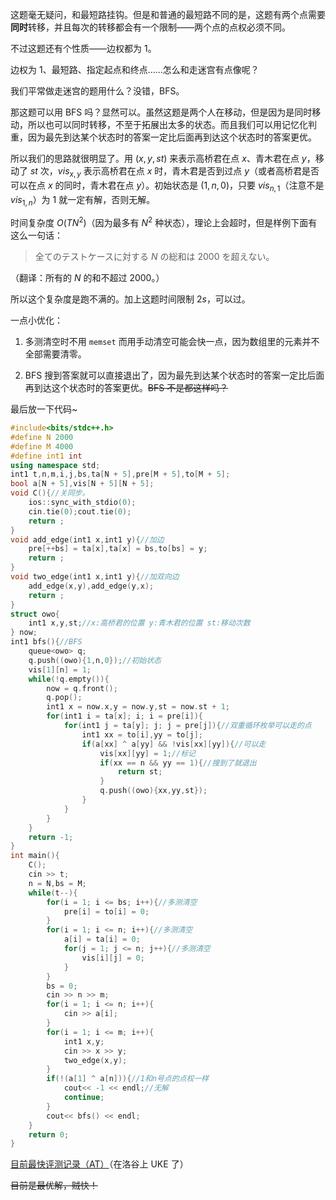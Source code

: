 这题毫无疑问，和最短路挂钩。但是和普通的最短路不同的是，这题有两个点需要**同时**转移，并且每次的转移都会有一个限制——两个点的点权必须不同。

不过这题还有个性质——边权都为 $1$。

边权为 $1$、最短路、指定起点和终点……怎么和走迷宫有点像呢？

我们平常做走迷宫的题用什么？没错，BFS。

那这题可以用 BFS 吗？显然可以。虽然这题是两个人在移动，但是因为是同时移动，所以也可以同时转移，不至于拓展出太多的状态。而且我们可以用记忆化判重，因为最先到达某个状态时的答案一定比后面再到达这个状态时的答案更优。

所以我们的思路就很明显了。用 $(x,y,st)$ 来表示高桥君在点 $x$、青木君在点 $y$，移动了 $st$ 次，$vis_{x,y}$ 表示高桥君在点 $x$ 时，青木君是否到过点 $y$（或者高桥君是否可以在点 $x$ 的同时，青木君在点 $y$）。初始状态是 $(1,n,0)$，只要 $vis_{n,1}$（注意不是 $vis_{1,n}$）为 $1$ 就一定有解，否则无解。

时间复杂度 $O(TN^2)$（因为最多有 $N^2$ 种状态），理论上会超时，但是样例下面有这么一句话：

> 全てのテストケースに対する $N$ の総和は $2000$ を超えない。

（翻译：所有的 $N$ 的和不超过 $2000$。）

所以这个复杂度是跑不满的。加上这题时间限制 $2s$，可以过。

一点小优化：

1. 多测清空时不用 `memset` 而用手动清空可能会快一点，因为数组里的元素并不全部需要清零。

2. BFS 搜到答案就可以直接退出了，因为最先到达某个状态时的答案一定比后面再到达这个状态时的答案更优。~~BFS 不是都这样吗？~~

最后放一下代码~

```cpp
#include<bits/stdc++.h>
#define N 2000
#define M 4000 
#define int1 int
using namespace std;
int1 t,n,m,i,j,bs,ta[N + 5],pre[M + 5],to[M + 5];
bool a[N + 5],vis[N + 5][N + 5];
void C(){//关同步。 
	ios::sync_with_stdio(0);
	cin.tie(0);cout.tie(0);
	return ;
}
void add_edge(int1 x,int1 y){//加边 
	pre[++bs] = ta[x],ta[x] = bs,to[bs] = y;
	return ;
}
void two_edge(int1 x,int1 y){//加双向边 
	add_edge(x,y),add_edge(y,x);
	return ;
}
struct owo{
	int1 x,y,st;//x:高桥君的位置 y:青木君的位置 st:移动次数 
} now;
int1 bfs(){//BFS
	queue<owo> q;
	q.push((owo){1,n,0});//初始状态 
	vis[1][n] = 1; 
	while(!q.empty()){
		now = q.front();
		q.pop();
		int1 x = now.x,y = now.y,st = now.st + 1;
		for(int1 i = ta[x]; i; i = pre[i]){
			for(int1 j = ta[y]; j; j = pre[j]){//双重循环枚举可以走的点 
				int1 xx = to[i],yy = to[j];
				if(a[xx] ^ a[yy] && !vis[xx][yy]){//可以走 
					vis[xx][yy] = 1;//标记 
					if(xx == n && yy == 1){//搜到了就退出 
						return st;
					}
					q.push((owo){xx,yy,st});
				}
			}
		}
	}
	return -1;
}
int main(){
	C();
	cin >> t;
	n = N,bs = M;
	while(t--){
		for(i = 1; i <= bs; i++){//多测清空 
			pre[i] = to[i] = 0;
		}
		for(i = 1; i <= n; i++){//多测清空 
			a[i] = ta[i] = 0;
			for(j = 1; j <= n; j++){//多测清空 
				vis[i][j] = 0;
			}
		}
		bs = 0;
		cin >> n >> m;
		for(i = 1; i <= n; i++){
			cin >> a[i];
		}
		for(i = 1; i <= m; i++){
			int1 x,y;
			cin >> x >> y;
			two_edge(x,y);
		}
		if(!(a[1] ^ a[n])){//1和n号点的点权一样 
			cout<< -1 << endl;//无解 
			continue;
		}
		cout<< bfs() << endl;
	}
	return 0;
}
```

[目前最快评测记录（AT）](https://atcoder.jp/contests/abc289/submissions/43683665)（在洛谷上 UKE 了）

~~目前是最优解，贼快！~~